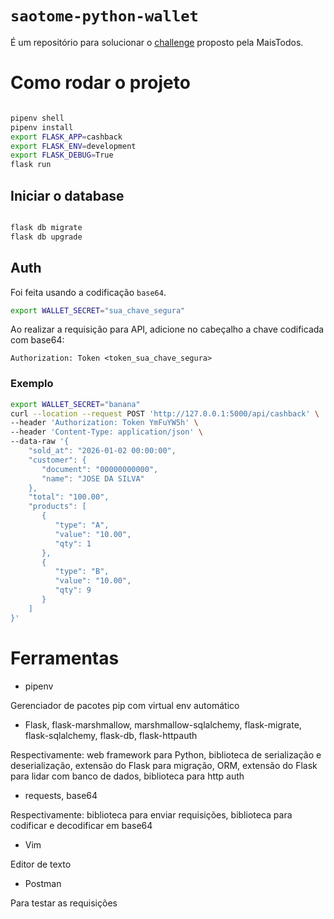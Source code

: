 # `saotome-python-wallet`

É um repositório para solucionar o [challenge](https://github.com/MaisTodos/backend-python-wallet) proposto pela MaisTodos.

# Como rodar o projeto

```sh

pipenv shell
pipenv install
export FLASK_APP=cashback
export FLASK_ENV=development
export FLASK_DEBUG=True
flask run

```
## Iniciar o database

```sh

flask db migrate
flask db upgrade

```

## Auth

Foi feita usando a codificação `base64`. 

```sh
export WALLET_SECRET="sua_chave_segura"
```
Ao realizar a requisição para API, adicione no cabeçalho a chave codificada com base64:

`Authorization: Token <token_sua_chave_segura>`

### Exemplo

```sh
export WALLET_SECRET="banana"
curl --location --request POST 'http://127.0.0.1:5000/api/cashback' \
--header 'Authorization: Token YmFuYW5h' \
--header 'Content-Type: application/json' \
--data-raw '{
    "sold_at": "2026-01-02 00:00:00",
    "customer": {
       "document": "00000000000",
       "name": "JOSE DA SILVA"
    },
    "total": "100.00",
    "products": [
       {
          "type": "A",
          "value": "10.00",
          "qty": 1
       },
       {
          "type": "B",
          "value": "10.00",
          "qty": 9
       }
    ]
}'
```

# Ferramentas

- pipenv

Gerenciador de pacotes pip com virtual env automático

- Flask, flask-marshmallow, marshmallow-sqlalchemy, flask-migrate, flask-sqlalchemy, flask-db, flask-httpauth

Respectivamente: web framework para Python, biblioteca de serialização e deserialização, extensão do Flask para migração, ORM, extensão do Flask para lidar com banco de dados, biblioteca para http auth

- requests, base64

Respectivamente: biblioteca para enviar requisições, biblioteca para codificar e decodificar em base64

- Vim

Editor de texto 

- Postman 

Para testar as requisições
